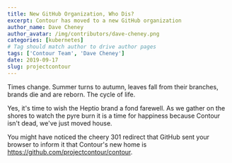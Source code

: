 ```yaml
---
title: New GitHub Organization, Who Dis?
excerpt: Contour has moved to a new GitHub organization
author_name: Dave Cheney
author_avatar: /img/contributors/dave-cheney.png
categories: [kubernetes]
# Tag should match author to drive author pages
tags: ['Contour Team', 'Dave Cheney']
date: 2019-09-17
slug: projectcontour
---
```


Times change. Summer turns to autumn, leaves fall from their branches, brands die and are reborn. The cycle of life.

Yes, it's time to wish the Heptio brand a fond farewell. As we gather on the shores to watch the pyre burn it is a time for happiness because Contour isn't dead, we've just moved house.

You might have noticed the cheery 301 redirect that GitHub sent your browser to inform it that Contour's new home is https://github.com/projectcontour/contour.
